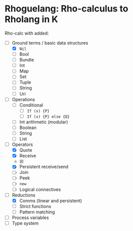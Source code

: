 # Rhoguelang: Rho-calculus to Rholang in K

Rho-calc with added:
- [ ] Ground terms / basic data structures
  - [x] `Nil`
  - [ ] Bool
  - [ ] Bundle
  - [ ] Int
  - [ ] Map
  - [ ] Set
  - [ ] Tuple
  - [ ] String
  - [ ] Uri
- [ ] Operations
  - [ ] Conditional
    - [ ] `If (x) {P}`
    - [ ] `If (x) {P} else {Q}`
  - [ ] Int arithmetic (modular)
  - [ ] Boolean
  - [ ] String
  - [ ] List
- [ ] Operators
  - [x] Quote
  - [x] Receive
  - [x]
  - [x] Persistent receive/send
  - [ ] Join
  - [ ] Peek
  - [ ] `new`
  - [ ] Logical connectives
- [ ] Reductions
  - [x] Comms (linear and persistent)
  - [ ] Strict functions
  - [ ] Pattern matching
- [ ] Process variables
- [ ] Type system
